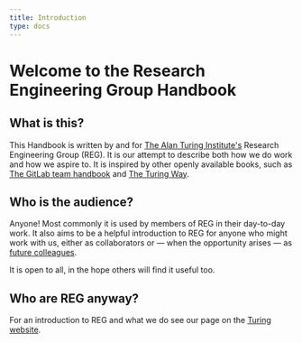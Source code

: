 ```yaml
---
title: Introduction
type: docs
---
```


# Welcome to the Research Engineering Group Handbook

## What is this?

This Handbook is written by and for [The Alan Turing Institute's](https://www.turing.ac.uk/) Research Engineering Group (REG).
It is our attempt to describe both how we do work and how we aspire to.
It is inspired by other openly available books, such as [The GitLab team handbook](https://about.gitlab.com/handbook/) and [The Turing Way](https://the-turing-way.netlify.app/collaboration/remote-collab.html).

## Who is the audience?

Anyone!
Most commonly it is used by members of REG in their day-to-day work.
It also aims to be a helpful introduction to REG for anyone who might work with us, either as collaborators or — when the opportunity arises — as [future colleagues](https://www.turing.ac.uk/opportunities-turing/jobs).

It is open to all, in the hope others will find it useful too.

## Who are REG anyway?

For an introduction to REG and what we do see our page on the [Turing website](https://www.turing.ac.uk/research-engineering).
